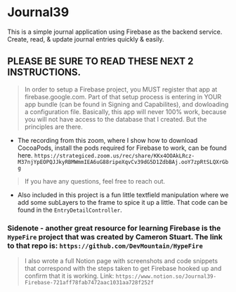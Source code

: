 # Journal39
This is a simple journal application using Firebase as the backend service. Create, read, &amp; update journal entries quickly &amp; easily. 

## PLEASE BE SURE TO READ THESE NEXT 2 INSTRUCTIONS.

> In order to setup a Firebase project, you MUST register that app at firebase.google.com. Part of that setup process is entering in YOUR app bundle (can be found in Signing and Capabilites), and dowloading a configuration file. Basically, this app will never 100% work, because you will not have access to the database that I created. But the principles are there. 

* The recording from this zoom, where I show how to download CocoaPods, install the pods required for Firebase to work, can be found here. `https://strategiced.zoom.us/rec/share/KKx4OOAkLRcz-M37njYpEOPQJJkyRBMWmmIEA6uG88ripeXqvCv39dG5D1ZdbBAj.ooY7zpRtSLQXrGbg`

> If you have any questions, feel free to reach out. 

* Also included in this project is a fun little textfield manipulation where we add some subLayers to the frame to spice it up a little. That code can be found in the `EntryDetailController`.

### Sidenote - another great resource for learning Firebase is the `HypeFire` project that was created by Cameron Stuart. The link to that repo is: `https://github.com/DevMountain/HypeFire`

> I also wrote a full Notion page with screenshots and code snippets that correspond with the steps taken to get Firebase hooked up and confirm that it is working. Link: `https://www.notion.so/Journal39-Firebase-721aff78fab7472aac1031aa728f252f`
